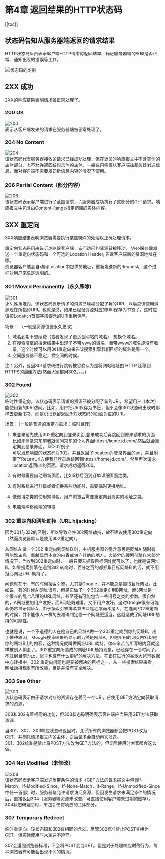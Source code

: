 # 第4章 返回结果的HTTP状态码

[[toc]]

## 状态码告知从服务器端返回的请求结果
HTTP状态码负责表示客户端HTTP请求的返回结果、标记服务器端的处理是否正常、通知出现的错误等工作。

![状态码的类别](/images/HTTP图解/4状态码的类别.png)

## 2XX 成功
2XX的响应结果表明请求被正常处理了。

### 200 OK
![200](/images/HTTP图解/4-200.png)  
表示从客户端发来的请求在服务器端被正常处理了。

### 204 No Content
![204](/images/HTTP图解/4-204.png)  
该状态码代表服务器接收的请求已经成功处理，但在返回的响应报文中不含实体的主体部分。也不允许返回任何实体的主体。一般在只需要从客户端往服务器发送信息，而对客户端不需要发送新信息内容的情况下使用。

### 206 Partial Content（部分内容）
![206](/images/HTTP图解/4-206.png)  
该状态码表示客户端进行了范围请求，而服务器成功执行了这部分的GET请求。响应报文中包含由Content-Range指定范围的实体内容。

## 3XX 重定向
3XX响应结果表明浏览器需要执行某些特殊的处理以正确处理请求。

重定向状态码用来告诉浏览器客户端，它们访问的资源已被移动， Web服务器发送一个重定向状态码和一个可选的Location Header, 告诉客户端新的资源地址在哪。   
浏览器客户端会自动用Location中提供的地址，重新发送新的Request。 这个过程对用户来说是透明的。

### 301 Moved Permanently（永久移除)
![301](/images/HTTP图解/4-301.png)  
永久性重定向。该状态码表示请求的资源已经被分配了新的URI，以后应该使用资源现在所指的URI。也就是说，如果已经报资源对应的URI保存为书签了，这时应该按Location首部字段提示的URI重新保存。

场景：  （一般是资源位置永久更改）  
1. 域名到期不想续费（或者发现了更适合网站的域名），想换个域名。
2. 在搜索引擎的搜索结果中出现了不带www的域名，而带www的域名却没有收录，这个时候可以用301重定向来告诉搜索引擎我们目标的域名是哪一个。
3. 空间服务器不稳定，换空间的时候。

注：另外，返回301请求码进行跳转被谷歌认为是将网站地址由 HTTP 迁移到 HTTPS的最佳方法(然而大家都用302。。。。)

### 302 Found
![302](/images/HTTP图解/4-302.png)  
临时性重定向。该状态码表示请求的资源已被分配了新的URI，希望用户（本次）能使用新的URI访问。比如，用户把URI保存为书签，但不会像301状态码出现时那样去更新书签，而是仍旧保留返回302状态码的页面对应的URI。

场景：（一般是普通的重定向需求：临时跳转）  
1. 未登录前先使用302重定向到登录页面,登录成功后再跳回到原来请求的页面  
比如未登录京东前我就访问京东的个人界面https://home.jd.com/,然后就会重定向到登录界面。
![302例子](/images/HTTP图解/4-302例子.png)  
可以发现响应的状态码为302，并且返回了location为登录界面的url，并且附带了ReturnUrl方便我们登录后跳回到https://home.jd.com/。然后再次请求location返回url的页面。请求成功返回200。

2. 有时候需要自动刷新页面，比如5秒后回到订单详细页面之类。
3. 有时系统进行升级或者切换某些功能时，需要临时更换地址。
4. 像微博之类的使用短域名，用户浏览后需要重定向到真实的地址之类。
5. 电脑端与移动端的转换

### 302 重定向和网址劫持（URL hijacking） 
因为301与302的区别，所以导致产生302网址劫持，故不建议使用302重定向（然而浏览器默认是使用302重定向）。

从网址A 做一个302 重定向到网址B 时，主机服务器的隐含意思是网址A 随时有可能改主意，重新显示本身的内容或转向其他的地方。大部分的搜索引擎在大部分情况下，当收到302重定向时，一般只要去抓取目标网址就可以了，也就是说网址B。如果搜索引擎在遇到302 转向时，百分之百的都抓取目标网址B 的话，就不用担心网址URL 劫持了。

问题就在于，有的时候搜索引擎，尤其是Google，并不能总是抓取目标网址。比如说，有的时候A 网址很短，但是它做了一个302重定向到B网址，而B网址是一个很长的乱七八糟的URL网址，甚至还有可能包含一些问号之类的参数。很自然的，A网址更加用户友好，而B网址既难看，又不用户友好。这时Google很有可能会仍然显示网址A。由于搜索引擎排名算法只是程序而不是人，在遇到302重定向的时候，并不能像人一样的去准确判定哪一个网址更适当，这就造成了网址URL劫持的可能性。

也就是说，一个不道德的人在他自己的网址A做一个302重定向到你的网址B，出于某种原因， Google搜索结果所显示的仍然是网址A，但是所用的网页内容却是你的网址B上的内容，这种情况就叫做网址URL 劫持。你辛辛苦苦所写的内容就这样被别人偷走了。302重定向所造成的网址URL劫持现象，已经存在一段时间了。不过到目前为止，似乎也没有什么更好的解决方法。在正在进行的谷歌大爸爸数据中心转换中，302 重定向问题也是要被解决的目标之一。从一些搜索结果来看，网址劫持现象有所改善，但是并没有完全解决。
　　　　
### 303 See Other
![303](/images/HTTP图解/4-303.png)  
该状态码表示由于请求对应的资源存在着另一个URI，应使用GET方法定向获取请求的资源。

303和302有着相同的功能，但303状态码明确表示客户端应当采用GET方法获取资源。

当301、302、303响应状态码返回时，几乎所有的浏览器都会把POST改为GET，并删除请求报文内的主体，之后请求会自动再次发送。  
301、302标准是禁止将POST方法改为GET方法的，但实际使用时大家都会这么做。

### 304 Not Modified（未修改）
![304](/images/HTTP图解/4-304.png)  
该状态码表示客户端发送附带条件的请求（GET方法的请求报文中包含If-Match，If-Modified-Since，If-None-Match，If-Range，If-Unmodified-Since中任一首部）时，服务器端允许请求访问资源，但因发生请求未满足条件的情况后，直接返回304（服务器端资源未改变，可直接使用客户端未过期的缓存）。304状态码返回时，不包含任何响应的主体部分。

### 307 Temporary Redirect
临时重定向。该状态码和302有相同的含义。尽管302标准禁止POST变换为GET，但实际使用时大家并不遵守。

307会遵照浏览器标准，不会将POST变为GET。但是对于处理响应时的行为，每种浏览器有可能会出现不同的情况。



